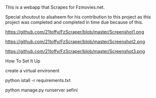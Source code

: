 This is a webapp that Scrapes for Fzmovies.net.

Special shoutout to alsaheem for his contribution to this project as this project was completed and completed in time due because of this.

https://github.com/21toffy/FzScraper/blob/master/Screenshot1.png

https://github.com/21toffy/FzScraper/blob/master/Screenshot2.png

https://github.com/21toffy/FzScraper/blob/master/Screenshot3.png

How To Set It Up

create a virtual environent

python istall -r requirements.txt

python manage.py runserver
sefini
